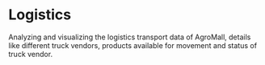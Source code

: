 # Logistics
Analyzing and visualizing the logistics transport data of AgroMall, details like different truck vendors, products available for movement and status of truck vendor.
